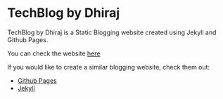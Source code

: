 # TechBlog by Dhiraj

TechBlog by Dhiraj is a Static Blogging website created using Jekyll and Github Pages.

You can check the website [here](https://blogs.dhirajsalian.com)

If you would like to create a similar blogging website, check them out:
  * [Github Pages](https://pages.github.com)
  * [Jekyll](https://jekyllrb.com/)
